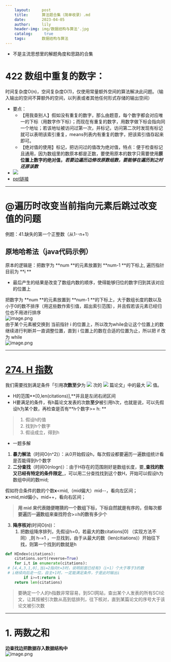 ```yaml
---
    layout:     post
    title:      算法题合集（简单收录）.md
    date:       2023-04-05
    author:     lily
    header-img: img/数据结构与算法'.jpg
    catalog: 	 true
    tags:       数据结构与算法
---
```


- 不是主流思想里的解题角度和思路的合集
<a name="ftsmC"></a>
# 422 数组中重复的数字：
时间复杂度O(n)，空间复杂度O(1)，仅使用常量额外空间的算法解决此问题。（输入输出的空间不算额外的空间，以列表或者其他任何形式存储的输出空间）

- 要点：
   - 【用我查别人】假如没有重复的数字，那么由题意，每个数字都会对应唯一的下标（用数字作下标）；而现在有重复的数字，用数字做下标会指向同一个地址；若该地址被访问过第一次，并标记，访问第二次时发现有标记就可以表明该索引重复，means列表内有重复的数字，把该索引值存起来即可。
   - 【绝对值的使用】标记，把访问过的值改为绝对值，特点：便于检查标记且通用，因为数组里的数原本都是正数，要使用原本的数字只需要使用**原位置上数字的绝对值，_若要边遍历边修改原数组数，要能够在遍历到之时还原该数_**
- ![](https://cdn.nlark.com/yuque/0/2022/gif/1238904/1660351273957-ed3638d9-a10a-4259-874d-48902eab7568.gif#clientId=uf0161f3a-f621-4&errorMessage=unknown%20error&from=paste&id=u1ed25e44&originHeight=608&originWidth=1080&originalType=url&ratio=1&rotation=0&showTitle=false&status=error&style=none&taskId=u19fefc25-b2fd-43ee-8967-88b68bb4973&title=)
- [ppt链接](https://pic.leetcode-cn.com/1651978106-CceyKl-442.%20%E6%95%B0%E7%BB%84%E4%B8%AD%E9%87%8D%E5%A4%8D%E7%9A%84%E6%95%B0%E6%8D%AE.001.png)

---

<a name="GSEiF"></a>
# @遍历时改变当前指向元素后跳过改变值的问题
例题：41.缺失的第一个正整数（从1--n+1）
<a name="JnbYD"></a>
## 原地哈希法（java代码示例）
原本的逻辑是：把数字为  **num  **的元素放置到  **num-1  **的下标上, 遍历指针目前为   **i   **

- 最后产生的结果是改变了数组内数的顺序，使得能够归位的数字归到其该对应的位置上

把数字为  **num  **的元素放置到  **num-1  **的下标上，大于数组长度的数以及小于0的数不排序（用这些数作索引值，超出索引范围），并且假若该元素已经归位也不用进行排序<br />![image.png](https://cdn.nlark.com/yuque/0/2022/png/1238904/1660373463504-58c9665b-f403-44a8-b68b-f028bdcd9d5e.png#clientId=uf622bed4-fb47-4&errorMessage=unknown%20error&from=paste&height=70&id=ufcd431ef&name=image.png&originHeight=105&originWidth=930&originalType=binary&ratio=1&rotation=0&showTitle=false&size=49872&status=error&style=none&taskId=ub3b781cc-d20c-4fa9-856e-1f5fe472387&title=&width=620)<br />由于某个元素被交换到   当前指针  i   的位置上，所以改为while会让这个位置上的数继续进行判断并一直调整位置，直到   i   位置上的数在合适的位置为止，所以把   if   改为  while  <br /> ![image.png](https://cdn.nlark.com/yuque/0/2022/png/1238904/1660373426499-e3e7722b-31cb-46ae-92e6-116ed3b25042.png#clientId=uf622bed4-fb47-4&errorMessage=unknown%20error&from=paste&height=80&id=u1b8edf2c&name=image.png&originHeight=120&originWidth=983&originalType=binary&ratio=1&rotation=0&showTitle=false&size=54660&status=error&style=none&taskId=u5d1a1aa4-7a03-458d-a8de-9ba61b27d0d&title=&width=655.3333333333334)

---

<a name="Ynn9X"></a>
# [274. H 指数](https://leetcode.cn/problems/h-index/)
我们需要找到满足条件「引用**次数至少**为 ![](https://cdn.nlark.com/yuque/__latex/712ecf7894348e92d8779c3ee87eeeb0.svg#card=math&code=x&id=rNtfO) 次的 ![](https://cdn.nlark.com/yuque/__latex/712ecf7894348e92d8779c3ee87eeeb0.svg#card=math&code=x&id=bRvqG) 篇论文」中的最大 ![](https://cdn.nlark.com/yuque/__latex/712ecf7894348e92d8779c3ee87eeeb0.svg#card=math&code=x&id=CAIkg) 值。

- H的范围**[0,len(citations)],**并且是左闭右闭区间
- H要满足的条件，有h篇论文发表的次数**至少**被引用h次，也就是说，可以先假设h为某个数，再检查是否有**h个数字>= h: **
> 1. 假设h的值
> 2. 找到h个数字
> 3. 假设成立，得到h

- 一题多解
1. **暴力解法**（时间O(n^2)）：从0开始假设h，每次假设都要遍历一遍数组统计看是否能得到h个数字
2. **二分查找**（时间O(nlogn)）：由于H存在的范围刚好是数组长度，要_**查找的数又已经有特定的条件限定**_，可以用二分查找找到这个数H，开始可以假设h为数组中间的数mid;

假如符合条件的数的个数**x**<mid,（mid偏大）mid--，看向左区间；<br />**x**>mid,mid偏小，mid++，看向右区间；
> **用 mid 来代表随便瞎猜的一个数组下标，下标自然就是有序的，但每次都要遍历一遍数组来查找符合>=h的数有多少个**

3. **降序核对**(时间O(n))：
   1. 把数组降序排列，先假设h=0，若最大的数citations[0] （实现方法不同）,则  h-=1  ，一旦找到，由于从最大的数（len(citiations)）开始往下找，则第一个找到的数就是h
```python
def HIndex(citations):
    citations.sort(reverse=True)
    for i,t in enumerate(citations):
 # [4,4,3,1,0],当i=2指向t=3时，说明前面已经有3（i+1）个大于等于3的数     
 # i继续向后走一位，自主+1时，一定能满足条件，于是此时输出i
        if i>=t:return i  
    return len(citations)
```
> 要确定一个人的h指数非常容易，到SCI网站，查出某个人发表的所有SCI论文，让其按被引次数从高到低排列，往下核对，直到某篇论文的序号大于该论文被引次数


---

<a name="Cplg0"></a>
# 1. 两数之和
**边查找边把数据存入数据结构中**<br />![image.png](https://cdn.nlark.com/yuque/0/2022/png/1238904/1662349613436-4ca282a9-8e26-40ae-8649-5f776426d79d.png#clientId=ua93f14f7-d570-4&errorMessage=unknown%20error&from=paste&height=323&id=u2bba0303&name=image.png&originHeight=485&originWidth=1135&originalType=binary&ratio=1&rotation=0&showTitle=false&size=89606&status=error&style=none&taskId=ue60a5d71-4877-4a5a-9dff-ada20d432b4&title=&width=756.6666666666666)

<a name="vQcTs"></a>
# <br />
